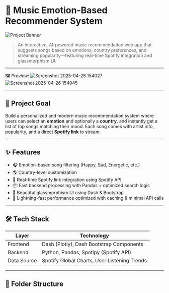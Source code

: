 # 🎵 Music Emotion-Based Recommender System

![Project Banner](https://img.shields.io/badge/Music%20Recommender-Emotion%20Driven-6A4C93?style=flat-square&logo=spotify&logoColor=white)
> An interactive, AI-powered music recommendation web app that suggests songs based on emotions, country preferences, and streaming popularity—featuring real-time Spotify integration and glassmorphism UI.

---

🖼️ *Preview:*
![Screenshot 2025-04-26 154027](https://github.com/user-attachments/assets/6a3f2b17-1cc3-41b6-bf8f-bf1708f86ffd)
![Screenshot 2025-04-26 154045](https://github.com/user-attachments/assets/d98df40c-79f9-44ea-9821-5e054fba8941)

---

## 🎯 Project Goal

Build a personalized and modern music recommendation system where users can select an **emotion** and optionally a **country**, and instantly get a list of top songs matching their mood. Each song comes with artist info, popularity, and a direct **Spotify link** to stream.

---

## ✨ Features

- 🎧 Emotion-based song filtering (Happy, Sad, Energetic, etc.)
- 🌎 Country-level customization
- 🔗 Real-time Spotify link integration using Spotify API
- 📦 Fast backend processing with Pandas + optimized search logic
- 💎 Beautiful glassmorphism UI using Dash & Bootstrap
- 🚀 Lightning-fast performance optimized with caching & minimal API calls

---

## 🛠️ Tech Stack

| Layer         | Technology                            |
|---------------|----------------------------------------|
| Frontend      | Dash (Plotly), Dash Bootstrap Components |
| Backend       | Python, Pandas, Spotipy (Spotify API)   |
| Data Source   | Spotify Global Charts, User Listening Trends |

---

## 📂 Folder Structure
